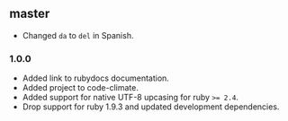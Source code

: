 <!--

// Please add your own contribution below inside the Master section, no need to
// set a version number, that happens during a deploy.
//
// These docs are aimed at users rather than danger developers, so please limit technical
// terminology in here.

-->

## master

* Changed `da` to `del` in Spanish.

### 1.0.0

* Added link to rubydocs documentation.
* Added project to code-climate.
* Added support for native UTF-8 upcasing for ruby `>= 2.4`.
* Drop support for ruby 1.9.3 and updated development dependencies.
